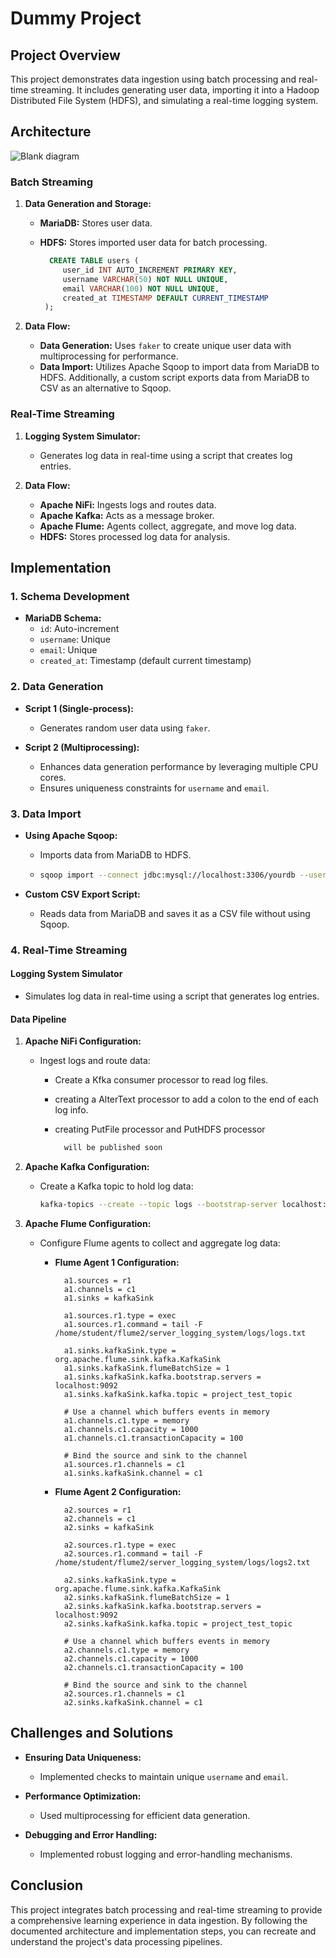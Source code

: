 # Dummy Project

## Project Overview

This project demonstrates data ingestion using batch processing and real-time streaming. It includes generating user data, importing it into a Hadoop Distributed File System (HDFS), and simulating a real-time logging system.

## Architecture

![Blank diagram](https://github.com/user-attachments/assets/0357800b-c226-4573-9d25-aa366e10ada3)


### Batch Streaming

1. **Data Generation and Storage:**
   - **MariaDB:** Stores user data.
   - **HDFS:** Stores imported user data for batch processing.

     ```sql
       CREATE TABLE users (
          user_id INT AUTO_INCREMENT PRIMARY KEY,
          username VARCHAR(50) NOT NULL UNIQUE,
          email VARCHAR(100) NOT NULL UNIQUE,
          created_at TIMESTAMP DEFAULT CURRENT_TIMESTAMP
      );
     ```

2. **Data Flow:**
   - **Data Generation:** Uses `faker` to create unique user data with multiprocessing for performance.
   - **Data Import:** Utilizes Apache Sqoop to import data from MariaDB to HDFS. Additionally, a custom script exports data from MariaDB to CSV as an alternative to Sqoop.

### Real-Time Streaming

1. **Logging System Simulator:**
   - Generates log data in real-time using a script that creates log entries.

2. **Data Flow:**
   - **Apache NiFi:** Ingests logs and routes data.
   - **Apache Kafka:** Acts as a message broker.
   - **Apache Flume:** Agents collect, aggregate, and move log data.
   - **HDFS:** Stores processed log data for analysis.

## Implementation

### 1. Schema Development

- **MariaDB Schema:**
  - `id`: Auto-increment
  - `username`: Unique
  - `email`: Unique
  - `created_at`: Timestamp (default current timestamp)

### 2. Data Generation

- **Script 1 (Single-process):**
  - Generates random user data using `faker`.

- **Script 2 (Multiprocessing):**
  - Enhances data generation performance by leveraging multiple CPU cores.
  - Ensures uniqueness constraints for `username` and `email`.

### 3. Data Import

- **Using Apache Sqoop:**
  - Imports data from MariaDB to HDFS.
  - ```sh
    sqoop import --connect jdbc:mysql://localhost:3306/yourdb --username yourusername --password yourpassword --table yourtable --target-dir /user/hadoop/yourtable
    ```

- **Custom CSV Export Script:**
  - Reads data from MariaDB and saves it as a CSV file without using Sqoop.
  

### 4. Real-Time Streaming

#### Logging System Simulator

- Simulates log data in real-time using a script that generates log entries.

#### Data Pipeline

1. **Apache NiFi Configuration:**
   - Ingest logs and route data:
     - Create a Kfka consumer processor to read log files.
     - creating a AlterText processor to add a colon to the end of each log info.
     - creating PutFile processor and PutHDFS processor
       
       ```xml
         will be published soon

       ```

2. **Apache Kafka Configuration:**
   - Create a Kafka topic to hold log data:
     ```sh
     kafka-topics --create --topic logs --bootstrap-server localhost:9092 --partitions 1 --replication-factor 1
     ```

3. **Apache Flume Configuration:**
   - Configure Flume agents to collect and aggregate log data:
     - **Flume Agent 1 Configuration:**
       ```properties
         a1.sources = r1
         a1.channels = c1
         a1.sinks = kafkaSink
         
         a1.sources.r1.type = exec
         a1.sources.r1.command = tail -F /home/student/flume2/server_logging_system/logs/logs.txt
         
         a1.sinks.kafkaSink.type = org.apache.flume.sink.kafka.KafkaSink
         a1.sinks.kafkaSink.flumeBatchSize = 1
         a1.sinks.kafkaSink.kafka.bootstrap.servers = localhost:9092
         a1.sinks.kafkaSink.kafka.topic = project_test_topic
         
         # Use a channel which buffers events in memory
         a1.channels.c1.type = memory
         a1.channels.c1.capacity = 1000
         a1.channels.c1.transactionCapacity = 100
         
         # Bind the source and sink to the channel
         a1.sources.r1.channels = c1
         a1.sinks.kafkaSink.channel = c1
       ```

     - **Flume Agent 2 Configuration:**
       ```properties
         a2.sources = r1
         a2.channels = c1
         a2.sinks = kafkaSink
         
         a2.sources.r1.type = exec
         a2.sources.r1.command = tail -F /home/student/flume2/server_logging_system/logs/logs2.txt
         
         a2.sinks.kafkaSink.type = org.apache.flume.sink.kafka.KafkaSink
         a2.sinks.kafkaSink.flumeBatchSize = 1
         a2.sinks.kafkaSink.kafka.bootstrap.servers = localhost:9092
         a2.sinks.kafkaSink.kafka.topic = project_test_topic
         
         # Use a channel which buffers events in memory
         a2.channels.c1.type = memory
         a2.channels.c1.capacity = 1000                                                                                                                                 
         a2.channels.c1.transactionCapacity = 100                                                                                                                       
                                                                                                                                                                        
         # Bind the source and sink to the channel                                                                                                                      
         a2.sources.r1.channels = c1                                                                                                                                    
         a2.sinks.kafkaSink.channel = c1                                                                                                                                
     
       ```

## Challenges and Solutions

- **Ensuring Data Uniqueness:**
  - Implemented checks to maintain unique `username` and `email`.
  
- **Performance Optimization:**
  - Used multiprocessing for efficient data generation.

- **Debugging and Error Handling:**
  - Implemented robust logging and error-handling mechanisms.

## Conclusion

This project integrates batch processing and real-time streaming to provide a comprehensive learning experience in data ingestion. By following the documented architecture and implementation steps, you can recreate and understand the project's data processing pipelines.

